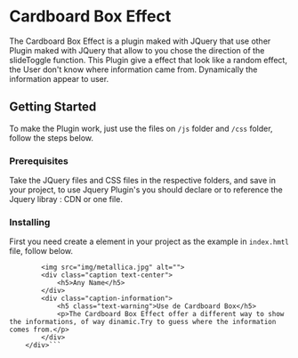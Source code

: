 # Cardboard Box Effect

The Cardboard Box Effect is a plugin maked with JQuery that use other Plugin maked with JQuery that allow to you chose the direction of the slideToggle function.
This Plugin give a effect that look like a random effect, the User don't know where information came from. Dynamically the information appear to user.


## Getting Started

To make the Plugin work, just use the files on `/js` folder and `/css` folder, follow the steps below.

### Prerequisites

Take the JQuery files and CSS files in the respective folders, and save in your project, to use Jquery Plugin's you should declare or to reference the Jquery libray :
CDN or one file.

### Installing

First you need create a element in your project as the example in `index.hmtl` file, follow below.

```<div class="thumbnail">
		<img src="img/metallica.jpg" alt="">
		<div class="caption text-center">
			<h5>Any Name</h5>
		</div>
		<div class="caption-information">
			<h5 class="text-warning">Use de Cardboard Box</h5>
			<p>The Cardboard Box Effect offer a different way to show the informations, of way dinamic.Try to guess where the information comes from.</p>
		</div>
	</div>```
	

